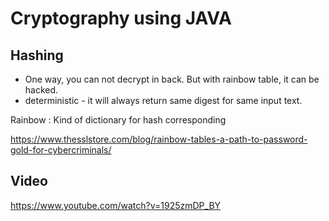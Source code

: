 # Cryptography using JAVA

## Hashing
- One way, you can not decrypt in back. But with rainbow table, it can be hacked.
- deterministic - it will always return same digest for same input text.

Rainbow : Kind of dictionary for hash corresponding 

https://www.thesslstore.com/blog/rainbow-tables-a-path-to-password-gold-for-cybercriminals/


## Video
https://www.youtube.com/watch?v=1925zmDP_BY 
